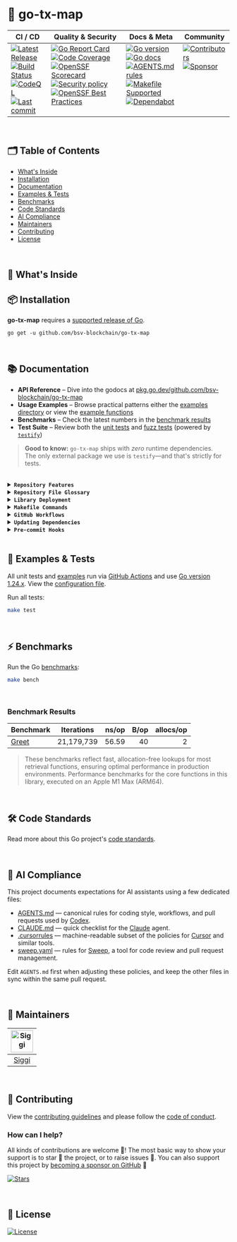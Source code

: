 # 🚀 go-tx-map

<table>
  <thead>
    <tr>
      <th>CI&nbsp;/&nbsp;CD</th>
      <th>Quality&nbsp;&amp;&nbsp;Security</th>
      <th>Docs&nbsp;&amp;&nbsp;Meta</th>
      <th>Community</th>
    </tr>
  </thead>
  <tbody>
    <tr>
      <td valign="top" align="left">
        <a href="https://github.com/bsv-blockchain/go-tx-map/releases">
          <img src="https://img.shields.io/github/release-pre/bsv-blockchain/go-tx-map?logo=github&style=flat" alt="Latest Release">
        </a><br/>
        <a href="https://github.com/bsv-blockchain/go-tx-map/actions">
          <img src="https://img.shields.io/github/actions/workflow/status/bsv-blockchain/go-tx-map/run-tests.yml?branch=master&logo=github&style=flat" alt="Build Status">
        </a><br/>
		<a href="https://github.com/bsv-blockchain/go-tx-map/actions">
          <img src="https://github.com/bsv-blockchain/go-tx-map/actions/workflows/codeql-analysis.yml/badge.svg?style=flat" alt="CodeQL">
        </a><br/>
        <a href="https://github.com/bsv-blockchain/go-tx-map/commits/master">
		  <img src="https://img.shields.io/github/last-commit/bsv-blockchain/go-tx-map?style=flat&logo=clockify&logoColor=white" alt="Last commit">
		</a>
      </td>
      <td valign="top" align="left">
        <a href="https://goreportcard.com/report/github.com/bsv-blockchain/go-tx-map">
          <img src="https://goreportcard.com/badge/github.com/bsv-blockchain/go-tx-map?style=flat" alt="Go Report Card">
        </a><br/>
		<a href="https://codecov.io/gh/bsv-blockchain/go-tx-map">
          <img src="https://codecov.io/gh/bsv-blockchain/go-tx-map/branch/master/graph/badge.svg?style=flat&token=iBdJQpOej9" alt="Code Coverage">
        </a><br/>
		<a href="https://scorecard.dev/viewer/?uri=github.com/bsv-blockchain/go-tx-map">
          <img src="https://api.scorecard.dev/projects/github.com/bsv-blockchain/go-tx-map/badge?logo=springsecurity&logoColor=white" alt="OpenSSF Scorecard">
        </a><br/>
		<a href=".github/SECURITY.md">
          <img src="https://img.shields.io/badge/security-policy-blue?style=flat&logo=springsecurity&logoColor=white" alt="Security policy">
        </a><br/>
		<a href="https://www.bestpractices.dev/projects/10822">
		  <img src="https://www.bestpractices.dev/projects/10822/badge?style=flat&logo=springsecurity&logoColor=white" alt="OpenSSF Best Practices">
		</a>
      </td>
      <td valign="top" align="left">
        <a href="https://golang.org/">
          <img src="https://img.shields.io/github/go-mod/go-version/bsv-blockchain/go-tx-map?style=flat" alt="Go version">
        </a><br/>
        <a href="https://pkg.go.dev/github.com/bsv-blockchain/go-tx-map?tab=doc">
          <img src="https://pkg.go.dev/badge/github.com/bsv-blockchain/go-tx-map.svg?style=flat" alt="Go docs">
        </a><br/>
        <a href=".github/AGENTS.md">
          <img src="https://img.shields.io/badge/AGENTS.md-found-40b814?style=flat&logo=openai" alt="AGENTS.md rules">
        </a><br/>
        <a href="Makefile">
          <img src="https://img.shields.io/badge/Makefile-supported-brightgreen?style=flat&logo=probot&logoColor=white" alt="Makefile Supported">
        </a><br/>
		<a href=".github/dependabot.yml">
          <img src="https://img.shields.io/badge/dependencies-automatic-blue?logo=dependabot&style=flat" alt="Dependabot">
        </a>
      </td>
      <td valign="top" align="left">
        <a href="https://github.com/bsv-blockchain/go-tx-map/graphs/contributors">
          <img src="https://img.shields.io/github/contributors/bsv-blockchain/go-tx-map?style=flat&logo=contentful&logoColor=white" alt="Contributors">
        </a><br/>
        <a href="https://github.com/sponsors/bsv-blockchain">
          <img src="https://img.shields.io/badge/sponsor-MrZ-181717.svg?logo=github&style=flat" alt="Sponsor">
        </a><br/>
      </td>
    </tr>
  </tbody>
</table>

<br/>

## 🗂️ Table of Contents
* [What's Inside](#-whats-inside)
* [Installation](#-installation)
* [Documentation](#-documentation)
* [Examples & Tests](#-examples--tests)
* [Benchmarks](#-benchmarks)
* [Code Standards](#-code-standards)
* [AI Compliance](#-ai-compliance)
* [Maintainers](#-maintainers)
* [Contributing](#-contributing)
* [License](#-license)

<br/>

## 🧩 What's Inside

## 📦 Installation

**go-tx-map** requires a [supported release of Go](https://golang.org/doc/devel/release.html#policy).
```shell script
go get -u github.com/bsv-blockchain/go-tx-map
```

<br/>

## 📚 Documentation

- **API Reference** – Dive into the godocs at [pkg.go.dev/github.com/bsv-blockchain/go-tx-map](https://pkg.go.dev/github.com/bsv-blockchain/go-tx-map)
- **Usage Examples** – Browse practical patterns either the [examples directory](examples) or view the [example functions](template_example_test.go)
- **Benchmarks** – Check the latest numbers in the [benchmark results](#benchmark-results)
- **Test Suite** – Review both the [unit tests](template_test.go) and [fuzz tests](template_fuzz_test.go) (powered by [`testify`](https://github.com/stretchr/testify))

> **Good to know:** `go-tx-map` ships with *zero* runtime dependencies.  
> The only external package we use is `testify`—and that's strictly for tests.

<br/>

<details>
<summary><strong><code>Repository Features</code></strong></summary>
<br/>

* **Continuous Integration on Autopilot** with [GitHub Actions](https://github.com/features/actions) – every push is built, tested, and reported in minutes.
* **Pull‑Request Flow That Merges Itself** thanks to [auto‑merge](.github/workflows/auto-merge-on-approval.yml) and hands‑free [Dependabot auto‑merge](.github/workflows/dependabot-auto-merge.yml).
* **One‑Command Builds** powered by battle‑tested [Make](https://www.gnu.org/software/make) targets for linting, testing, releases, and more.
* **First‑Class Dependency Management** using native [Go Modules](https://github.com/golang/go/wiki/Modules).
* **Uniform Code Style** via [gofumpt](https://github.com/mvdan/gofumpt) plus zero‑noise linting with [golangci‑lint](https://github.com/golangci/golangci-lint).
* **Confidence‑Boosting Tests** with [testify](https://github.com/stretchr/testify), the Go [race detector](https://blog.golang.org/race-detector), crystal‑clear [HTML coverage](https://blog.golang.org/cover) snapshots, and automatic uploads to [Codecov](https://codecov.io/).
* **Hands‑Free Releases** delivered by [GoReleaser](https://github.com/goreleaser/goreleaser) whenever you create a [new Tag](https://git-scm.com/book/en/v2/Git-Basics-Tagging).
* **Relentless Dependency & Vulnerability Scans** via [Dependabot](https://dependabot.com), [Nancy](https://github.com/sonatype-nexus-community/nancy), and [govulncheck](https://pkg.go.dev/golang.org/x/vuln/cmd/govulncheck).
* **Security Posture by Default** with [CodeQL](https://docs.github.com/en/github/finding-security-vulnerabilities-and-errors-in-your-code/about-code-scanning), [OpenSSF Scorecard](https://openssf.org), and secret‑leak detection via [gitleaks](https://github.com/gitleaks/gitleaks).
* **Automatic Syndication** to [pkg.go.dev](https://pkg.go.dev/) on every release for instant godoc visibility.
* **Polished Community Experience** using rich templates for [Issues & PRs](https://docs.github.com/en/communities/using-templates-to-encourage-useful-issues-and-pull-requests/configuring-issue-templates-for-your-repository).
* **All the Right Meta Files** (`LICENSE`, `CONTRIBUTING.md`, `CODE_OF_CONDUCT.md`, `SUPPORT.md`, `SECURITY.md`) pre‑filled and ready.
* **Code Ownership** clarified through a [CODEOWNERS](.github/CODEOWNERS) file, keeping reviews fast and focused.
* **Zero‑Noise Dev Environments** with tuned editor settings (`.editorconfig`) plus curated *ignore* files for [VS Code](.editorconfig), [Docker](.dockerignore), and [Git](.gitignore).
* **Label Sync Magic**: your repo labels stay in lock‑step with [.github/labels.yml](.github/labels.yml).
* **Friendly First PR Workflow** – newcomers get a warm welcome thanks to a dedicated [workflow](.github/workflows/pull-request-management.yml).
* **Standards‑Compliant Docs** adhering to the [standard‑readme](https://github.com/RichardLitt/standard-readme/blob/master/spec.md) spec.
* **Instant Cloud Workspaces** via [Gitpod](https://gitpod.io/) – spin up a fully configured dev environment with automatic linting and tests.
* **Out‑of‑the‑Box VS Code Happiness** with a preconfigured [Go](https://code.visualstudio.com/docs/languages/go) workspace and [`.vscode`](.vscode) folder with all the right settings.
* **Optional Release Broadcasts** to your community via [Slack](https://slack.com), [Discord](https://discord.com), or [Twitter](https://twitter.com) – plug in your webhook.
* **AI Compliance Playbook** – machine‑readable guidelines ([AGENTS.md](.github/AGENTS.md), [CLAUDE.md](.github/CLAUDE.md), [.cursorrules](.cursorrules), [sweep.yaml](.github/sweep.yaml)) keep ChatGPT, Claude, Cursor & Sweep aligned with your repo’s rules.
* **Pre-commit Hooks for Consistency** powered by [pre-commit](https://pre-commit.com) and the [.pre-commit-config.yaml](.pre-commit-config.yaml) file—run the same formatting, linting, and tests before every commit, just like CI.
* **Automated Hook Updates** keep the [.pre-commit-config.yaml](.pre-commit-config.yaml) current via a weekly [workflow](.github/workflows/update-pre-commit-hooks.yml).
* **DevContainers for Instant Onboarding** – Launch a ready-to-code environment in seconds with [VS Code DevContainers](https://containers.dev/) and the included [.devcontainer/devcontainer.json](.devcontainer/devcontainer.json) config.

</details>

<details>
<summary><strong><code>Repository File Glossary</code></strong></summary>
<br/>

This glossary describes each tracked file in the repository and notes if it is required for GitHub or another external service.

| File Path                                                                                      | Description                                     | Service          |
|------------------------------------------------------------------------------------------------|-------------------------------------------------|------------------|
| [.cursorrules](.cursorrules)                                                                   | Rules for Cursor AI integrations                | Cursor           |
| [.devcontainer/devcontainer.json](.devcontainer/devcontainer.json)                             | VS Code dev or GitHub container configuration   | VS Code & GitHub |
| [.dockerignore](.dockerignore)                                                                 | Paths ignored by Docker builds                  | Docker           |
| [.editorconfig](.editorconfig)                                                                 | Editor configuration defaults                   | Editor           |
| [.gitattributes](.gitattributes)                                                               | Git attributes and export settings              | Git              |
| [.github/AGENTS.md](.github/AGENTS.md)                                                         | Contribution rules and guidelines               | GitHub           |
| [.github/CLAUDE.md](.github/CLAUDE.md)                                                         | Claude agent instructions                       | Claude           |
| [.github/CODEOWNERS](.github/CODEOWNERS)                                                       | Code ownership declarations for GitHub          | GitHub           |
| [.github/CODE_OF_CONDUCT.md](.github/CODE_OF_CONDUCT.md)                                       | Community behavior standards                    | GitHub           |
| [.github/CODE_STANDARDS.md](.github/CODE_STANDARDS.md)                                         | Coding style guide                              | GitHub           |
| [.github/CONTRIBUTING.md](.github/CONTRIBUTING.md)                                             | How to contribute to the project                | GitHub           |
| [.github/FUNDING.yml](.github/FUNDING.yml)                                                     | Funding links displayed by GitHub               | GitHub           |
| [.github/IMAGES/go-share-image.png](.github/IMAGES/go-share-image.png)                         | Social sharing image                            | GitHub           |
| [.github/ISSUE_TEMPLATE/bug_report.yml](.github/ISSUE_TEMPLATE/bug_report.yml)                 | Issue template for bug reports                  | GitHub           |
| [.github/ISSUE_TEMPLATE/feature_request.yml](.github/ISSUE_TEMPLATE/feature_request.yml)       | Issue template for feature requests             | GitHub           |
| [.github/ISSUE_TEMPLATE/question.yml](.github/ISSUE_TEMPLATE/question.yml)                     | Issue template for questions                    | GitHub           |
| [.github/SECURITY.md](.github/SECURITY.md)                                                     | Security policy                                 | GitHub           |
| [.github/SUPPORT.md](.github/SUPPORT.md)                                                       | Support guidelines                              | GitHub           |
| [.github/dependabot.yml](.github/dependabot.yml)                                               | Dependabot configuration                        | GitHub           |
| [.github/labels.yml](.github/labels.yml)                                                       | Repository label definitions                    | GitHub           |
| [.github/pull_request_template.md](.github/pull_request_template.md)                           | Pull request description template               | GitHub           |
| [.github/sweep.yaml](.github/sweep.yaml)                                                       | Sweep AI configuration                          | Sweep AI         |
| [.github/workflows/auto-merge-on-approval.yml](.github/workflows/auto-merge-on-approval.yml)   | Workflow for automatic merges                   | GitHub Actions   |
| [.github/workflows/check-for-leaks.yml](.github/workflows/check-for-leaks.yml)                 | Secret leak detection workflow                  | GitHub Actions   |
| [.github/workflows/clean-runner-cache.yml](.github/workflows/clean-runner-cache.yml)           | Cleanup for GitHub runners                      | GitHub Actions   |
| [.github/workflows/codeql-analysis.yml](.github/workflows/codeql-analysis.yml)                 | CodeQL security analysis workflow               | GitHub Actions   |
| [.github/workflows/delete-merged-branches.yml](.github/workflows/delete-merged-branches.yml)   | Auto delete merged branches                     | GitHub Actions   |
| [.github/workflows/dependabot-auto-merge.yml](.github/workflows/dependabot-auto-merge.yml)     | Auto merge Dependabot PRs                       | GitHub Actions   |
| [.github/workflows/pull-request-management.yml](.github/workflows/pull-request-management.yml) | Pull request triage workflow                    | GitHub Actions   |
| [.github/workflows/release.yml](.github/workflows/release.yml)                                 | Release workflow using GoReleaser               | GitHub Actions   |
| [.github/workflows/run-tests.yml](.github/workflows/run-tests.yml)                             | CI test workflow                                | GitHub Actions   |
| [.github/workflows/scorecard.yml](.github/workflows/scorecard.yml)                             | OpenSSF Scorecard workflow                      | GitHub Actions   |
| [.github/workflows/stale.yml](.github/workflows/stale.yml)                                     | Close stale issues and PRs                      | GitHub Actions   |
| [.github/workflows/sync-labels.yml](.github/workflows/sync-labels.yml)                         | Sync repository labels                          | GitHub Actions   |
| [.github/workflows/update-pre-commit-hooks.yml](.github/workflows/update-pre-commit-hooks.yml) | Automatically update pre-commit hooks           | GitHub Actions   |
| [.github/workflows/update-pip-requirements.yml](.github/workflows/update-pip-requirements.yml) | Update Python requirements for pre-commit hooks | GitHub Actions   |
| [.gitignore](.gitignore)                                                                       | Files and directories Git should ignore         | Git              |
| [.gitpod.yml](.gitpod.yml)                                                                     | Gitpod workspace configuration                  | Gitpod           |
| [.golangci.json](.golangci.json)                                                               | GolangCI-Lint configuration                     | GolangCI-Lint    |
| [.goreleaser.yml](.goreleaser.yml)                                                             | GoReleaser configuration for release automation | GoReleaser       |
| [.make/common.mk](.make/common.mk)                                                             | Shared make tasks                               | Make             |
| [.make/go.mk](.make/go.mk)                                                                     | Go-specific make tasks                          | Make             |
| [.make/temp.mk](.make/temp.mk)                                                                 | Temporary makefile for internal use             | Make             |
| [.pre-commit-config.yaml](.pre-commit-config.yaml)                                             | Pre-commit hooks configuration                  | Pre-commit       |
| [.vscode/extensions.json](.vscode/extensions.json)                                             | Recommended VS Code extensions                  | VS Code          |
| [.vscode/launch.json](.vscode/launch.json)                                                     | VS Code debugging configuration                 | VS Code          |
| [.vscode/settings.json](.vscode/settings.json)                                                 | VS Code workspace settings                      | VS Code          |
| [.vscode/tasks.json](.vscode/tasks.json)                                                       | VS Code tasks configuration                     | VS Code          |
| [CITATION.cff](CITATION.cff)                                                                   | Citation metadata recognized by GitHub          | GitHub           |
| [Dockerfile](Dockerfile)                                                                       | Docker image build instructions                 | Docker           |
| [LICENSE](LICENSE)                                                                             | Project license                                 | Yours!           |
| [Makefile](Makefile)                                                                           | Build and lint automation                       | Make             |
| [README.md](README.md)                                                                         | Project overview and usage                      | Yours!           |
| [codecov.yml](codecov.yml)                                                                     | Codecov upload configuration                    | Codecov          |
| [examples/example.go](examples/example.go)                                                     | Example usage of the library                    | None             |
| [go.mod](go.mod)                                                                               | Go module definition                            | Go               |
| [go.sum](go.sum)                                                                               | Dependency checksums generated by Go            | Go               |
| [template.go](template.go)                                                                     | Main package source code                        | Yours!           |
| [template_benchmark_test.go](template_benchmark_test.go)                                       | Go benchmark tests                              | Go test          |
| [template_example_test.go](template_example_test.go)                                           | Example tests for documentation                 | Go test          |
| [template_fuzz_test.go](template_fuzz_test.go)                                                 | Go fuzz tests                                   | Go test          |
| [template_test.go](template_test.go)                                                           | Unit tests                                      | Go test          |
</details>

<details>
<summary><strong><code>Library Deployment</code></strong></summary>
<br/>

This project uses [goreleaser](https://github.com/goreleaser/goreleaser) for streamlined binary and library deployment to GitHub. To get started, install it via:

```bash
brew install goreleaser
```

The release process is defined in the [.goreleaser.yml](.goreleaser.yml) configuration file.

To generate a snapshot (non-versioned) release for testing purposes, run:

```bash
make release-snap
```

Before tagging a new version, update the release metadata in the `CITATION.cff` file:

```bash
make citation version=0.2.1
```

Then create and push a new Git tag using:

```bash
make tag version=x.y.z
```

This process ensures consistent, repeatable releases with properly versioned artifacts and citation metadata.

</details>

<details>
<summary><strong><code>Makefile Commands</code></strong></summary>
<br/>

View all `makefile` commands

```bash script
make help
```

List of all current commands:

<!-- make-help-start -->
```text
bench                 ## Run all benchmarks in the Go application
build-go              ## Build the Go application (locally)
citation              ## Update version in CITATION.cff (use version=X.Y.Z)
clean-mods            ## Remove all the Go mod cache
coverage              ## Show test coverage
diff                  ## Show git diff and fail if uncommitted changes exist
generate              ## Run go generate in the base of the repo
godocs                ## Trigger GoDocs tag sync
govulncheck-install   ## Install govulncheck
help                  ## Display this help message
install-go            ## Install using go install with specific version
install-releaser      ## Install GoReleaser
install-template      ## Kick-start a fresh copy of go-tx-map (run once!)
install               ## Install the application binary
lint                  ## Run the golangci-lint application (install if not found)
release-snap          ## Build snapshot binaries
release-test          ## Run release dry-run (no publish)
release               ## Run production release (requires github_token)
run-fuzz-tests        ## Run fuzz tests for all packages
tag-remove            ## Remove local and remote tag (use version=X.Y.Z)
tag-update            ## Force-update tag to current commit (use version=X.Y.Z)
tag                   ## Create and push a new tag (use version=X.Y.Z)
test-ci-no-race       ## CI test suite without race detector
test-ci-short         ## CI unit-only short tests
test-ci               ## CI full test suite with coverage
test-no-lint          ## Run only tests (no lint)
test-short            ## Run tests excluding integration
test-unit             ## Runs tests and outputs coverage
test                  ## Run lint and all tests
uninstall             ## Uninstall the Go binary
update-linter         ## Upgrade golangci-lint (macOS only)
update-releaser       ## Reinstall GoReleaser
update                ## Update dependencies
vet                   ## Run go vet
```
<!-- make-help-end -->

</details>

<details>
<summary><strong><code>GitHub Workflows</code></strong></summary>
<br/>

| Workflow Name                                                                | Description                                                                                                                 |
|------------------------------------------------------------------------------|-----------------------------------------------------------------------------------------------------------------------------|
| [auto-merge-on-approval.yml](.github/workflows/auto-merge-on-approval.yml)   | Automatically merges PRs after approval and all required checks, following strict rules.                                    |
| [check-for-leaks.yml](.github/workflows/check-for-leaks.yml)                 | Runs [gitleaks](https://github.com/gitleaks/gitleaks) to detect secrets on a daily schedule.                                |
| [clean-runner-cache.yml](.github/workflows/clean-runner-cache.yml)           | Removes GitHub Actions caches tied to closed pull requests.                                                                 |
| [codeql-analysis.yml](.github/workflows/codeql-analysis.yml)                 | Analyzes code for security vulnerabilities using [GitHub CodeQL](https://codeql.github.com/).                               |
| [delete-merged-branches.yml](.github/workflows/delete-merged-branches.yml)   | Deletes feature branches after their pull requests are merged.                                                              |
| [dependabot-auto-merge.yml](.github/workflows/dependabot-auto-merge.yml)     | Automatically merges [Dependabot](https://github.com/dependabot) PRs that meet all requirements.                            |
| [pull-request-management.yml](.github/workflows/pull-request-management.yml) | Labels PRs by branch prefix, assigns a default user if none is assigned, and welcomes new contributors with a comment.      |
| [release.yml](.github/workflows/release.yml)                                 | Builds and publishes releases via [GoReleaser](https://goreleaser.com/intro/) when a semver tag is pushed.                  |
| [run-tests.yml](.github/workflows/run-tests.yml)                             | Runs linter, Go tests and dependency checks on every push and pull request.                                                 |
| [scorecard.yml](.github/workflows/scorecard.yml)                             | Runs [OpenSSF](https://openssf.org/) Scorecard to assess supply chain security.                                             |
| [stale.yml](.github/workflows/stale.yml)                                     | Warns about (and optionally closes) inactive issues and PRs on a schedule or manual trigger.                                |
| [sync-labels.yml](.github/workflows/sync-labels.yml)                         | Keeps GitHub labels in sync with the declarative manifest at [`.github/labels.yml`](./.github/labels.yml).                  |
| [update-pre-commit-hooks.yml](.github/workflows/update-pre-commit-hooks.yml) | Automatically update versions for [pre-commit](https://pre-commit.com/) hooks                                               |
| [update-pip-requirements.yml](.github/workflows/update-pip-requirements.yml) | Updates Python [requirements](./.github/workflows/update-pip-requirements.yml) for pre-commit hooks to the latest versions. |

</details>

<details>
<summary><strong><code>Updating Dependencies</code></strong></summary>
<br/>

To update all dependencies (Go modules, linters, and related tools), run:

```bash
make update
```

This command ensures all dependencies are brought up to date in a single step, including Go modules and any tools managed by the Makefile. It is the recommended way to keep your development environment and CI in sync with the latest versions.

</details>

<details>
<summary><strong><code>Pre-commit Hooks</code></strong></summary>
<br/>

Set up the optional [pre-commit](https://pre-commit.com) hooks to run the same formatting, linting, and tests defined in [AGENTS.md](.github/AGENTS.md) before every commit:

```bash
pip install pre-commit
pre-commit install
```

The hooks are configured in [.pre-commit-config.yaml](.pre-commit-config.yaml) and mirror the CI pipeline.

</details>

<br/>

## 🧪 Examples & Tests

All unit tests and [examples](examples) run via [GitHub Actions](https://github.com/bsv-blockchain/go-tx-map/actions) and use [Go version 1.24.x](https://go.dev/doc/go1.24). View the [configuration file](.github/workflows/run-tests.yml).

Run all tests:

```bash script
make test
```

<br/>

## ⚡ Benchmarks

Run the Go [benchmarks](template_benchmark_test.go):

```bash script
make bench
```

<br/>

### Benchmark Results

| Benchmark                           | Iterations | ns/op | B/op | allocs/op |
|-------------------------------------|------------|------:|-----:|----------:|
| [Greet](template_benchmark_test.go) | 21,179,739 | 56.59 |   40 |         2 |

> These benchmarks reflect fast, allocation-free lookups for most retrieval functions, ensuring optimal performance in production environments.
> Performance benchmarks for the core functions in this library, executed on an Apple M1 Max (ARM64).

<br/>

## 🛠️ Code Standards
Read more about this Go project's [code standards](.github/CODE_STANDARDS.md).

<br/>

## 🤖 AI Compliance
This project documents expectations for AI assistants using a few dedicated files:

- [AGENTS.md](.github/AGENTS.md) — canonical rules for coding style, workflows, and pull requests used by [Codex](https://chatgpt.com/codex).
- [CLAUDE.md](.github/CLAUDE.md) — quick checklist for the [Claude](https://www.anthropic.com/product) agent.
- [.cursorrules](.cursorrules) — machine-readable subset of the policies for [Cursor](https://www.cursor.so/) and similar tools.
- [sweep.yaml](.github/sweep.yaml) — rules for [Sweep](https://github.com/sweepai/sweep), a tool for code review and pull request management.

Edit `AGENTS.md` first when adjusting these policies, and keep the other files in sync within the same pull request.

<br/>

## 👥 Maintainers
| [<img src="https://github.com/icellan.png" height="50" alt="Siggi" />](https://github.com/icellan) |
|:------------------------------------------------------------------------------------------------:|
|                                [Siggi](https://github.com/icellan)                                 |

<br/>

## 🤝 Contributing
View the [contributing guidelines](.github/CONTRIBUTING.md) and please follow the [code of conduct](.github/CODE_OF_CONDUCT.md).

### How can I help?
All kinds of contributions are welcome :raised_hands:!
The most basic way to show your support is to star :star2: the project, or to raise issues :speech_balloon:.
You can also support this project by [becoming a sponsor on GitHub](https://github.com/sponsors/bsv-blockchain) :clap:

[![Stars](https://img.shields.io/github/stars/bsv-blockchain/go-tx-map?label=Please%20like%20us&style=social&v=1)](https://github.com/bsv-blockchain/go-tx-map/stargazers)

<br/>

## 📝 License

[![License](https://img.shields.io/github/license/bsv-blockchain/go-tx-map.svg?style=flat&v=1)](LICENSE)
